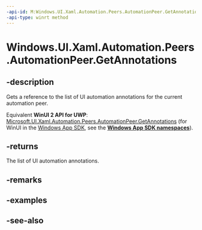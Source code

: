 ```yaml
---
-api-id: M:Windows.UI.Xaml.Automation.Peers.AutomationPeer.GetAnnotations
-api-type: winrt method
---
```


<!-- Method syntax
public Windows.Foundation.Collections.IVector<Windows.UI.Xaml.Automation.Peers.AutomationPeerAnnotation> GetAnnotations()
-->

# Windows.UI.Xaml.Automation.Peers.AutomationPeer.GetAnnotations

## -description
Gets a reference to the list of UI automation annotations for the current automation peer.

Equivalent **WinUI 2 API for UWP**: [Microsoft.UI.Xaml.Automation.Peers.AutomationPeer.GetAnnotations](/windows/winui/api/microsoft.ui.xaml.automation.peers.automationpeer.getannotations) (for WinUI in the [Windows App SDK](/windows/apps/windows-app-sdk/), see the **[Windows App SDK namespaces](/windows/windows-app-sdk/api/winrt/)**).

## -returns
The list of UI automation annotations.

## -remarks

## -examples

## -see-also
